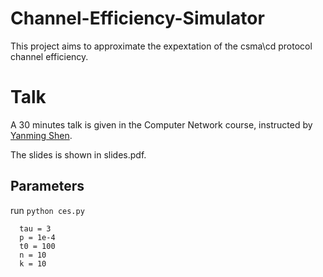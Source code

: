 # Channel-Efficiency-Simulator

This project aims to approximate the expextation of the csma\cd protocol channel efficiency.

# Talk

A 30 minutes talk is given in the Computer Network course, instructed by [Yanming Shen](http://faculty.dlut.edu.cn/yshen).

The slides is shown in slides.pdf.

## Parameters

run `python ces.py`


```
  tau = 3
  p = 1e-4
  t0 = 100
  n = 10
  k = 10
```
